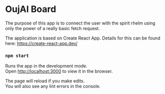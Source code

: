 # OujAI Board

The purpose of this app is to connect the user with the spirit rhelm using only the power of a really basic fetch request.

The application is based on Create React App. Details for this can be found here: https://create-react-app.dev/

### `npm start`

Runs the app in the development mode.\
Open [http://localhost:3000](http://localhost:3000) to view it in the browser.

The page will reload if you make edits.\
You will also see any lint errors in the console.